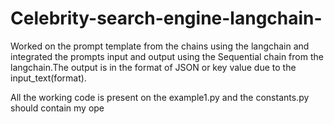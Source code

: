 # Celebrity-search-engine-langchain-

Worked on the prompt template from the chains using the langchain and integrated the prompts input and output using the Sequential chain from the langchain.The output is in the format of JSON or key value due to the input_text(format).

All the working code is present on the example1.py and the constants.py should contain my ope
